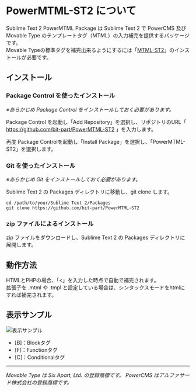 # PowerMTML-ST2 について

Sublime Text 2 PowerMTML Package は Sublime Text 2 で PowerCMS 及び Movable Type のテンプレートタグ（MTML）の入力補完を提供するパッケージです。  
Movable Typeの標準タグを補完出来るようにするには「[MTML-ST2](https://github.com/bit-part/MTML-ST2)」のインストールが必要です。

## インストール

### Package Control を使ったインストール

_※あらかじめ Package Control をインストールしておく必要があります。_

Package Control を起動し「Add Repository」を選択し、リポジトリのURL「 https://github.com/bit-part/PowerMTML-ST2 」を入力します。

再度 Package Controlを起動し「Install Package」を選択し、「PowerMTML-ST2」を選択します。

### Git を使ったインストール

_※あらかじめ Git をインストールしておく必要があります。_

Sublime Text 2 の Packages ディレクトリに移動し、git clone します。

```
cd /path/to/your/Sublime Text 2/Packages
git clone https://github.com/bit-part/PowerMTML-ST2
```

### zip ファイルによるインストール

zip ファイルをダウンロードし、Sublime Text 2 の Packages ディレクトリに展開します。

## 動作方法

HTMLとPHPの場合、「<」を入力した時点で自動で補完されます。  
拡張子を .mtml や .tmpl と設定している場合は、シンタックスモードをhtmlにすれば補完されます。

## 表示サンプル

![表示サンプル](http://bit-part.github.com/data/img_powermtml-st2.png)

* [B]：Blockタグ
* [F]：Functionタグ
* [C]：Conditionalタグ

---

_Movable Type は Six Apart, Ltd. の登録商標です。_
_PowerCMS はアルファサード株式会社の登録商標です。_